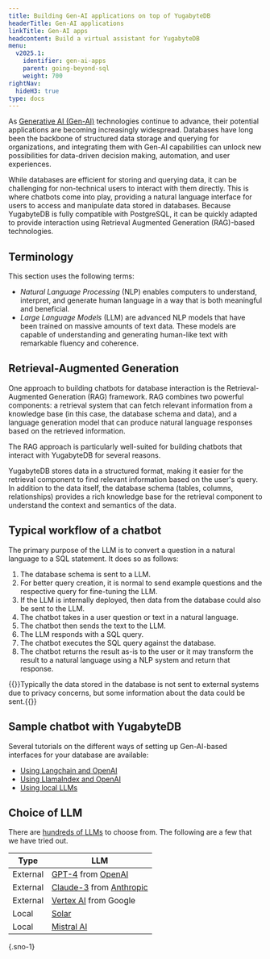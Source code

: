 ```yaml
---
title: Building Gen-AI applications on top of YugabyteDB
headerTitle: Gen-AI applications
linkTitle: Gen-AI apps
headcontent: Build a virtual assistant for YugabyteDB
menu:
  v2025.1:
    identifier: gen-ai-apps
    parent: going-beyond-sql
    weight: 700
rightNav:
  hideH3: true
type: docs
---
```


As [Generative AI (Gen-AI)](https://generativeai.net/) technologies continue to advance, their potential applications are becoming increasingly widespread. Databases have long been the backbone of structured data storage and querying for organizations, and integrating them with Gen-AI capabilities can unlock new possibilities for data-driven decision making, automation, and user experiences.

While databases are efficient for storing and querying data, it can be challenging for non-technical users to interact with them directly. This is where chatbots come into play, providing a natural language interface for users to access and manipulate data stored in databases. Because YugabyteDB is fully compatible with PostgreSQL, it can be quickly adapted to provide interaction using Retrieval Augmented Generation (RAG)-based technologies.

## Terminology

This section uses the following terms:

- _Natural Language Processing_ (NLP) enables computers to understand, interpret, and generate human language in a way that is both meaningful and beneficial.
- _Large Language Models_ (LLM) are advanced NLP models that have been trained on massive amounts of text data. These models are capable of understanding and generating human-like text with remarkable fluency and coherence.

## Retrieval-Augmented Generation

One approach to building chatbots for database interaction is the Retrieval-Augmented Generation (RAG) framework. RAG combines two powerful components: a retrieval system that can fetch relevant information from a knowledge base (in this case, the database schema and data), and a language generation model that can produce natural language responses based on the retrieved information.

The RAG approach is particularly well-suited for building chatbots that interact with YugabyteDB for several reasons.

YugabyteDB stores data in a structured format, making it easier for the retrieval component to find relevant information based on the user's query. In addition to the data itself, the database schema (tables, columns, relationships) provides a rich knowledge base for the retrieval component to understand the context and semantics of the data.

## Typical workflow of a chatbot

The primary purpose of the LLM is to convert a question in a natural language to a SQL statement. It does so as follows:

1. The database schema is sent to a LLM.
1. For better query creation, it is normal to send example questions and the respective query for fine-tuning the LLM.
1. If the LLM is internally deployed, then data from the database could also be sent to the LLM.
1. The chatbot takes in a user question or text in a natural language.
1. The chatbot then sends the text to the LLM.
1. The LLM responds with a SQL query.
1. The chatbot executes the SQL query against the database.
1. The chatbot returns the result as-is to the user or it may transform the result to a natural language using a NLP system and return that response.

{{<warning>}}Typically the data stored in the database is not sent to external systems due to privacy concerns, but some information about the data could be sent.{{</warning>}}

## Sample chatbot with YugabyteDB

Several tutorials on the different ways of setting up Gen-AI-based interfaces for your database are available:

- [Using Langchain and OpenAI](/preview/tutorials/ai/ai-langchain-openai/)
- [Using LlamaIndex and OpenAI](/preview/tutorials/ai/ai-llamaindex-openai/)
- [Using local LLMs](/preview/tutorials/ai/ai-localai/)

## Choice of LLM

There are [hundreds of LLMs](https://huggingface.co/spaces/HuggingFaceH4/open_llm_leaderboard) to choose from. The following are a few that we have tried out.

|   Type   |                                     LLM                                      |
| -------- | ---------------------------------------------------------------------------- |
| External | [GPT-4](https://openai.com/research/gpt-4) from [OpenAI](https://openai.com) |
| External | [Claude-3](https://claude.ai/) from [Anthropic](https://www.anthropic.com/)  |
| External | [Vertex AI](https://cloud.google.com/vertex-ai?hl=en) from Google            |
| Local    | [Solar](https://www.upstage.ai/solar-llm)                                    |
| Local    | [Mistral AI](https://mistral.ai/)                                            |
{.sno-1}

